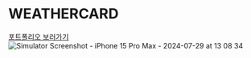 # WEATHERCARD
[포트폴리오 보러가기](https://www.goodjunha.com/toy/WeatherCard/)
![Simulator Screenshot - iPhone 15 Pro Max - 2024-07-29 at 13 08 34](https://github.com/user-attachments/assets/46adc2c8-c80d-40cc-aa3b-d7553f1e356e)

